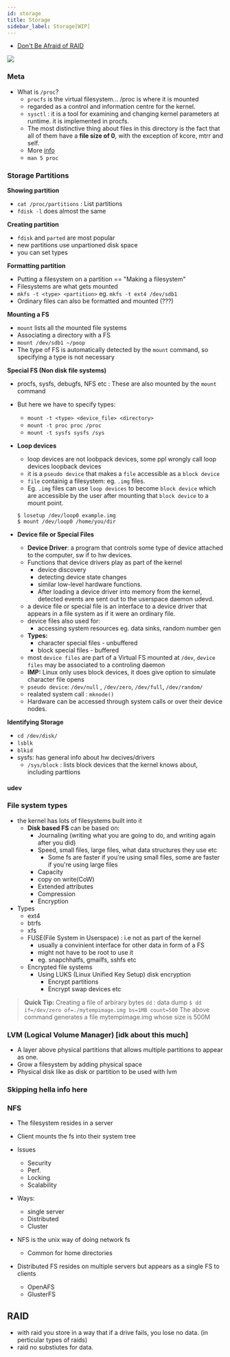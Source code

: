 ```yaml
---
id: storage
title: Storage
sidebar_label: Storage[WIP]
---
```


- [Don't Be Afraid of RAID](https://louwrentius.com/dont-be-afraid-of-raid.html)

![](/img/2020-07/ssd-interface-types-comparison.png)

### Meta

- What is `/proc`?
  - `procfs` is the virtual filesystem... /proc is where it is mounted
  - regarded as a control and information centre for the kernel.
  - `sysctl` : it is a tool for examining and changing kernel parameters at runtime. it is implemented in procfs.
  - The most distinctive thing about files in this directory is the fact that all of them have a **file size of 0**, with the exception of kcore, mtrr and self.
  - More [info](https://www.tldp.org/LDP/Linux-Filesystem-Hierarchy/html/proc.html)
  - `man 5 proc`

### Storage Partitions

**Showing partition**

- `cat /proc/partitions` : List partitions
- `fdisk -l` does almost the same

**Creating partition**

- `fdisk` and `parted` are most popular
- new partitions use unpartioned disk space
- you can set types

**Formatting partition**

- Putting a filesystem on a partition == "Making a filesystem"
- Filesystems are what gets mounted
- `mkfs -t <type> <partition>` eg. `mkfs -t ext4 /dev/sdb1`
- Ordinary files can also be formatted and mounted (???)

**Mounting a FS**

- `mount` lists all the mounted file systems
- Associating a directory with a FS
- `mount /dev/sdb1 ~/poop`
- The type of FS is automatically detected by the `mount` command, so specifying a type is not necessary

**Special FS (Non disk file systems)**

- procfs, sysfs, debugfs, NFS etc : These are also mounted by the `mount` command
- But here we have to specify types:

  - `mount -t <type> <device_file> <directory>`
  - `mount -t proc proc /proc`
  - `mount -t sysfs sysfs /sys`

- **Loop devices**

  - loop devices are not loobpack devices, some ppl wrongly call loop devices loopback devices
  - it is a `pseudo device` that makes a `file` accessible as a `block device`
  - `file` containig a filesystem: eg. `.img` files.
  - Eg. `.img` files can use `loop devices` to become `block device` which are accessible by the user after mounting that `block device` to a mount point.

  ```shell
  $ losetup /dev/loop0 example.img
  $ mount /dev/loop0 /home/you/dir
  ```

- **Device file or Special Files**
  - **Device Driver**: a program that controls some type of device attached to the computer, sw if to hw devices.
  - Functions that device drivers play as part of the kernel
    - device discovery
    - detecting device state changes
    - similar low-level hardware functions.
    - After loading a device driver into memory from the kernel, detected events are sent out to the userspace daemon udevd.
  - a device file or special file is an interface to a device driver that appears in a file system as if it were an ordinary file.
  - device files also used for:
    - accessing system resources eg. data sinks, random number gen
  - **Types:**
    - character special files - unbuffered
    - block special files - buffered
  - most `device files` are part of a Virtual FS mounted at `/dev`, `device files` may be associated to a controling daemon
  - **IMP:** Linux only uses block devices, it does give option to simulate character file opens
  - `pseudo device`: `/dev/null` , `/dev/zero`, `/dev/full`, `/dev/random/`
  - realated system call : `mknode()`
  - Hardware can be accessed through system calls or over their device nodes.

**Identifying Storage**

- `cd /dev/disk/`
- `lsblk`
- `blkid`
- sysfs: has general info about hw decives/drivers
  - `/sys/block` : lists block devices that the kernel knows about, including parttions

#### udev

### File system types

- the kernel has lots of filesystems built into it
  - **Disk based FS** can be based on:
    - Journaling (writing what you are going to do, and writing again after you did)
    - Speed, small files, large files, what data structures they use etc
      - Some fs are faster if you're using small files, some are faster if you're using large files
    - Capacity
    - copy on write(CoW)
    - Extended attributes
    - Compression
    - Encryption
- Types
  - ext4
  - btrfs
  - xfs
  - FUSE(File System in Userspace) : i.e not as part of the kernel
    - usually a convinient interface for other data in form of a FS
    - might not have to be root to use it
    - eg. snapchhatfs, gmailfs, sshfs etc
  - Encrypted file systems
    - Using LUKS (Linux Unified Key Setup) disk encryption
      - Encrypt partitions
      - Encrypt swap devices etc

> **Quick Tip:** Creating a file of arbirary bytes
> `dd` : data dump
> `$ dd if=/dev/zero of=./mytempimage.img bs=1MB count=500`
> The above command generates a file mytempimage.img whose size is 500M

### LVM (Logical Volume Manager) [idk about this much]

- A layer above physical partitions that allows multiple partitions to appear as one.
- Grow a filesystem by adding physical space
- Physical disk like as disk or partition to be used with lvm

### Skipping hella info here

### NFS

- The filesystem resides in a server
- Client mounts the fs into their system tree
- Issues
  - Security
  - Perf.
  - Locking
  - Scalability
- Ways:

  - single server
  - Distributed
  - Cluster

- NFS is the unix way of doing network fs
  - Common for home directories
- Distributed FS resides on multiple servers but appears as a single FS to clients
  - OpenAFS
  - GlusterFS

## RAID

- with raid you store in a way that if a drive fails, you lose no data. (in perticular types of raids)
- raid no substiutes for data.
